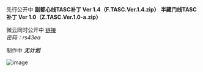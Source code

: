 先行公开中
**副都心线TASC补丁 Ver 1.4（F.TASC.Ver.1.4.zip）** 
**半藏门线TASC补丁 Ver 1.0（Z.TASC.Ver.1.0-a.zip）** 

微云同时公开中
[链接](https://share.weiyun.com/gd9AXFqu)  
_密码：rs43ea_

制作中
_**无计划**_

![image](https://i.loli.net/2020/11/15/lCbE2o43qJmsywr.png)